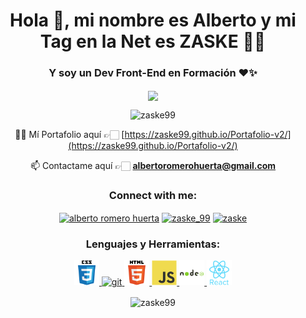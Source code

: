<div align="center">
<h1 align="center">Hola 👋, mi nombre es Alberto y mi Tag en la Net es ZASKE 😮‍💨</h1>
<h3 align="center">Y soy un Dev Front-End en Formación ❤️✨</h3>
<img align="center" src="https://media.giphy.com/media/3oKIPnAiaMCws8nOsE/giphy-downsized.gif" width="200" >

<p align="center"> <img src="https://komarev.com/ghpvc/?username=zaske99&label=Visitas%20al Perfil&color=BF1313&style=flat" alt="zaske99" /> </p>

 👨‍💻 Mí Portafolio aquí 👉🏻 [https://zaske99.github.io/Portafolio-v2/](https://zaske99.github.io/Portafolio-v2/)

 📫 Contactame aquí 👉🏻 **albertoromerohuerta@gmail.com**

<h3 align="center">Connect with me:</h3>
<p align="center">
<a href="https://www.linkedin.com/in/alberto-romero-huerta-1192a7258/" target="blank"><img align="center" src="https://raw.githubusercontent.com/rahuldkjain/github-profile-readme-generator/master/src/images/icons/Social/linked-in-alt.svg" alt="alberto romero huerta" height="30" width="40" /></a>
<a href="https://instagram.com/zaske_99" target="blank"><img align="center" src="https://raw.githubusercontent.com/rahuldkjain/github-profile-readme-generator/master/src/images/icons/Social/instagram.svg" alt="zaske_99" height="30" width="40" /></a>
<a href="https://www.youtube.com/channel/UCEaaITshSN7rmRNav6e8sgA" target="blank"><img align="center" src="https://raw.githubusercontent.com/rahuldkjain/github-profile-readme-generator/master/src/images/icons/Social/youtube.svg" alt="zaske" height="30" width="40" /></a>
</p>    

<h3 align="center">Lenguajes y Herramientas:</h3>
<p align="center"> <a href="https://www.w3schools.com/css/" target="_blank" rel="noreferrer"> <img src="https://raw.githubusercontent.com/devicons/devicon/master/icons/css3/css3-original-wordmark.svg" alt="css3" width="40" height="40"/> </a> <a href="https://git-scm.com/" target="_blank" rel="noreferrer"> <img src="https://www.vectorlogo.zone/logos/git-scm/git-scm-icon.svg" alt="git" width="40" height="40"/> </a> <a href="https://www.w3.org/html/" target="_blank" rel="noreferrer"> <img src="https://raw.githubusercontent.com/devicons/devicon/master/icons/html5/html5-original-wordmark.svg" alt="html5" width="40" height="40"/> </a> <a href="https://developer.mozilla.org/en-US/docs/Web/JavaScript" target="_blank" rel="noreferrer"> <img src="https://raw.githubusercontent.com/devicons/devicon/master/icons/javascript/javascript-original.svg" alt="javascript" width="40" height="40"/> </a> <a href="https://nodejs.org" target="_blank" rel="noreferrer"> <img src="https://raw.githubusercontent.com/devicons/devicon/master/icons/nodejs/nodejs-original-wordmark.svg" alt="nodejs" width="40" height="40"/> </a> <a href="https://reactjs.org/" target="_blank" rel="noreferrer"> <img src="https://raw.githubusercontent.com/devicons/devicon/master/icons/react/react-original-wordmark.svg" alt="react" width="40" height="40"/> </a> </p>

<p><img align="center" src="https://github-readme-stats.vercel.app/api/top-langs?username=zaske99&show_icons=true&locale=en&layout=compact" alt="zaske99" /></p>
</div>
